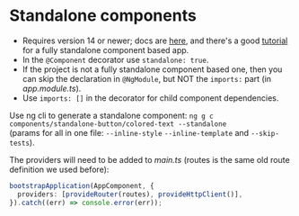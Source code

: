 # Standalone components

- Requires version 14 or newer; docs are [here](https://angular.io/guide/standalone-components),
  and there's a good [tutorial](https://netbasal.com/angular-standalone-components-welcome-to-a-world-without-ngmodule-abd3963e89c5)
  for a fully standalone component based app.
- In the `@Component` decorator use `standalone: true`.
- If the project is not a fully standalone component based one, then you can skip the declaration in `@NgModule`,
  but NOT the `imports:` part (in _app.module.ts_).
- Use `imports: []` in the decorator for child component dependencies.

Use ng cli to generate a standalone component: `ng g c components/standalone-button/colored-text --standalone`  
(params for all in one file: `--inline-style` `--inline-template` and `--skip-tests`).

The providers will need to be added to _main.ts_ (routes is the same old route definition we used before):

```typescript
bootstrapApplication(AppComponent, {
  providers: [provideRouter(routes), provideHttpClient()],
}).catch((err) => console.error(err));
```

